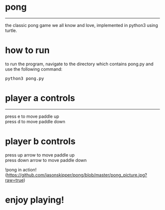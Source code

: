 # pong
---- 
the classic pong game we all know and love, implemented in python3 using turtle.  
  
    
# how to run 
to run the program, navigate to the directory which contains pong.py and use the following command:  
<pre>python3 pong.py</pre>  
  
  
  
# player a controls 
----  
press e to move paddle up  
press d to move paddle down 
  
  
# player b controls    
press up arrow to move paddle up  
press down arrow to move paddle down 
  
    
!pong in action!(https://github.com/jasonskipper/pong/blob/master/pong_picture.jpg?raw=true)
  
    
      
        
        
  
# enjoy playing! 

